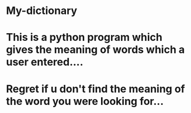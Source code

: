 # My-dictionary
# This is a python program which gives the meaning of words which a user entered....
# Regret if u don't find the meaning of the word you were looking for...
